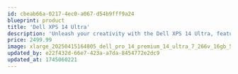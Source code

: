 ```yaml
---
id: cbeab66a-0217-4ec0-a067-d54b9fff9a24
blueprint: product
title: 'Dell XPS 14 Ultra'
description: 'Unleash your creativity with the Dell XPS 14 Ultra, featuring a 14-inch 3K OLED touchscreen with 120Hz refresh rate for vibrant visuals. Powered by the Intel Core Ultra 9 processor and NVIDIA RTX 4060 graphics, it delivers exceptional performance for video editing, gaming, and multitasking. The sleek magnesium alloy chassis is lightweight yet durable, complemented by a backlit keyboard with fingerprint sensor. With Thunderbolt 5 ports and up to 20 hours of battery life, this laptop is your ultimate productivity companion.'
price: 2499.99
image: xlarge_20250415164805_dell_pro_14_premium_14_ultra_7_266v_16gb_512gb_ssd_w11_pro_us_keyboard.jpeg
updated_by: e22f432d-66e7-423a-a7da-8454772e2dc9
updated_at: 1745060221
---
```

